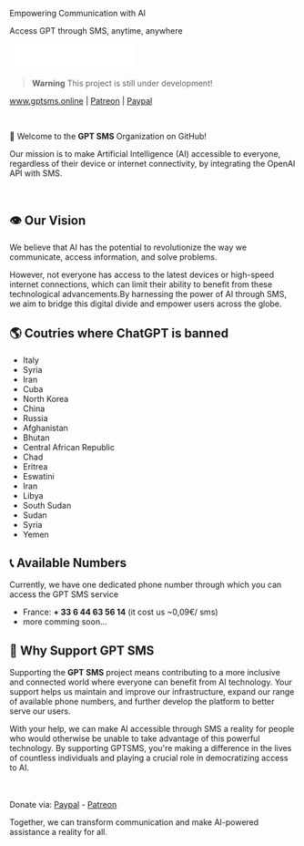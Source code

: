 Empowering Communication with AI

Access GPT through SMS, anytime, anywhere

<img src="https://raw.githubusercontent.com/gpt-sms/website/main/public/logo.png" />


> **Warning**
> This project is still under development!


<a href="https://gptsms.online" target="_blank">www.gptsms.online</a> | <a href="https://patreon.com/GPTSMS?utm_medium=clipboard_copy&utm_source=copyLink&utm_campaign=creatorshare_creator&utm_content=join_link" target="_blank">Patreon</a> | <a href="https://gptsms.online" target="_blank">Paypal</a>

<br />

👋 Welcome to the **GPT SMS** Organization on GitHub!

Our mission is to make Artificial Intelligence (AI) accessible to everyone, regardless of their device or internet connectivity, by integrating the OpenAI API with SMS.

<br />



## 👁 Our Vision

We believe that AI has the potential to revolutionize the way we communicate, access information, and solve problems.

However, not everyone has access to the latest devices or high-speed internet connections, which can limit their ability to benefit from these technological advancements.By harnessing the power of AI through SMS, we aim to bridge this digital divide and empower users across the globe.


## 🌎 Coutries where ChatGPT is banned
- Italy
- Syria
- Iran
- Cuba
- North Korea
- China
- Russia
- Afghanistan
- Bhutan
- Central African Republic
- Chad
- Eritrea
- Eswatini
- Iran
- Libya
- South Sudan
- Sudan
- Syria
- Yemen


## 📞 Available Numbers

Currently, we have one dedicated phone number through which you can access the GPT SMS service

 - France: **+ 33 6 44 63 56 14** (it cost us ~0,09€/ sms)
 - more comming soon...


## 🙏 Why Support GPT SMS

Supporting the **GPT SMS** project means contributing to a more inclusive and connected world where everyone can benefit from AI technology. Your support helps us maintain and improve our infrastructure, expand our range of available phone numbers, and further develop the platform to better serve our users.

With your help, we can make AI accessible through SMS a reality for people who would otherwise be unable to take advantage of this powerful technology. By supporting GPTSMS, you're making a difference in the lives of countless individuals and playing a crucial role in democratizing access to AI.


<br /><br />
Donate via: <a href="https://www.paypal.com/donate/?hosted_button_id=8FFXDY4Y8N5QJ" class="donate" target="_top">Paypal</a> - <a href="https://patreon.com/GPTSMS" class="patreon">Patreon</a>

Together, we can transform communication and make AI-powered assistance a reality for all.
